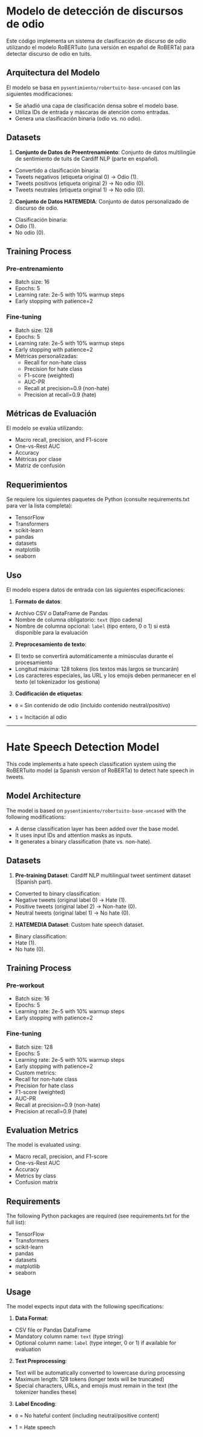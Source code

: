 # Modelo de detección de discursos de odio
Este código implementa un sistema de clasificación de discurso de odio utilizando el modelo RoBERTuito (una versión en español de RoBERTa) para detectar discurso de odio en tuits.


## Arquitectura del Modelo

El modelo se basa en `pysentimiento/robertuito-base-uncased` con las siguientes modificaciones:
- Se añadió una capa de clasificación densa sobre el modelo base.
- Utiliza IDs de entrada y máscaras de atención como entradas.
- Genera una clasificación binaria (odio vs. no odio).

## Datasets

1. **Conjunto de Datos de Preentrenamiento**: Conjunto de datos multilingüe de sentimiento de tuits de Cardiff NLP (parte en español).
- Convertido a clasificación binaria:
- Tweets negativos (etiqueta original 0) → Odio (1).
- Tweets positivos (etiqueta original 2) → No odio (0).
- Tweets neutrales (etiqueta original 1) → No odio (0).


2. **Conjunto de Datos HATEMEDIA**: Conjunto de datos personalizado de discurso de odio.
- Clasificación binaria:
- Odio (1).
- No odio (0).

## Training Process

### Pre-entrenamiento
- Batch size: 16
- Epochs: 5
- Learning rate: 2e-5 with 10% warmup steps
- Early stopping with patience=2

### Fine-tuning
- Batch size: 128
- Epochs: 5
- Learning rate: 2e-5 with 10% warmup steps
- Early stopping with patience=2
- Métricas personalizadas:
  - Recall for non-hate class
  - Precision for hate class
  - F1-score (weighted)
  - AUC-PR
  - Recall at precision=0.9 (non-hate)
  - Precision at recall=0.9 (hate)

## Métricas de Evaluación

El modelo se evalúa utilizando:
- Macro recall, precision, and F1-score
- One-vs-Rest AUC
- Accuracy
- Métricas por clase
- Matriz de confusión

## Requerimientos

Se requiere los siguientes paquetes de Python (consulte requirements.txt para ver la lista completa):
- TensorFlow
- Transformers
- scikit-learn
- pandas
- datasets
- matplotlib
- seaborn

## Uso
El modelo espera datos de entrada con las siguientes especificaciones:

1. **Formato de datos**:
- Archivo CSV o DataFrame de Pandas
- Nombre de columna obligatorio: `text` (tipo cadena)
- Nombre de columna opcional: `label` (tipo entero, 0 o 1) si está disponible para la evaluación

2. **Preprocesamiento de texto**:
- El texto se convertirá automáticamente a minúsculas durante el procesamiento
- Longitud máxima: 128 tokens (los textos más largos se truncarán)
- Los caracteres especiales, las URL y los emojis deben permanecer en el texto (el tokenizador los gestiona)

3. **Codificación de etiquetas**:
- `0` = Sin contenido de odio (incluido contenido neutral/positivo)

- `1` = Incitación al odio

------------
# Hate Speech Detection Model
This code implements a hate speech classification system using the RoBERTuito model (a Spanish version of RoBERTa) to detect hate speech in tweets.

## Model Architecture

The model is based on `pysentimiento/robertuito-base-uncased` with the following modifications:
- A dense classification layer has been added over the base model.
- It uses input IDs and attention masks as inputs.
- It generates a binary classification (hate vs. non-hate).

## Datasets

1. **Pre-training Dataset**: Cardiff NLP multilingual tweet sentiment dataset (Spanish part).
- Converted to binary classification:
- Negative tweets (original label 0) → Hate (1).
- Positive tweets (original label 2) → Non-hate (0).
- Neutral tweets (original label 1) → No hate (0).

2. **HATEMEDIA Dataset**: Custom hate speech dataset.
- Binary classification:
- Hate (1).
- No hate (0).

## Training Process

### Pre-workout
- Batch size: 16
- Epochs: 5
- Learning rate: 2e-5 with 10% warmup steps
- Early stopping with patience=2

### Fine-tuning
- Batch size: 128
- Epochs: 5
- Learning rate: 2e-5 with 10% warmup steps
- Early stopping with patience=2
- Custom metrics: 
- Recall for non-hate class 
- Precision for hate class 
- F1-score (weighted) 
- AUC-PR 
- Recall at precision=0.9 (non-hate) 
- Precision at recall=0.9 (hate)

## Evaluation Metrics

The model is evaluated using:
- Macro recall, precision, and F1-score
- One-vs-Rest AUC
- Accuracy
- Metrics by class
- Confusion matrix

## Requirements

The following Python packages are required (see requirements.txt for the full list):
- TensorFlow
- Transformers
- scikit-learn
- pandas
- datasets
- matplotlib
- seaborn

## Usage
The model expects input data with the following specifications:

1. **Data Format**:
- CSV file or Pandas DataFrame
- Mandatory column name: `text` (type string)
- Optional column name: `label` (type integer, 0 or 1) if available for evaluation

2. **Text Preprocessing**:
- Text will be automatically converted to lowercase during processing
- Maximum length: 128 tokens (longer texts will be truncated)
- Special characters, URLs, and emojis must remain in the text (the tokenizer handles these)

3. **Label Encoding**:
- `0` = No hateful content (including neutral/positive content)

- 1 = Hate speech
